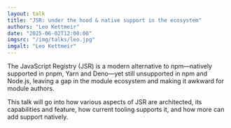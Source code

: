 ```yaml
---
layout: talk
title: "JSR: under the hood & native support in the ecosystem"
authors: "Leo Kettmeir"
date: "2025-06-02T12:00:00"
imgsrc: "/img/talks/leo.jpg"
imgalt: "Leo Kettmeir"
---
```


The JavaScript Registry (JSR) is a modern alternative to npm—natively supported in pnpm, Yarn and Deno—yet still unsupported in npm and Node.js, leaving a gap in the module ecosystem and making it awkward for module authors.

This talk will go into how various aspects of JSR are architected, its capabilities and feature, how current tooling supports it, and how more can add support natively.

